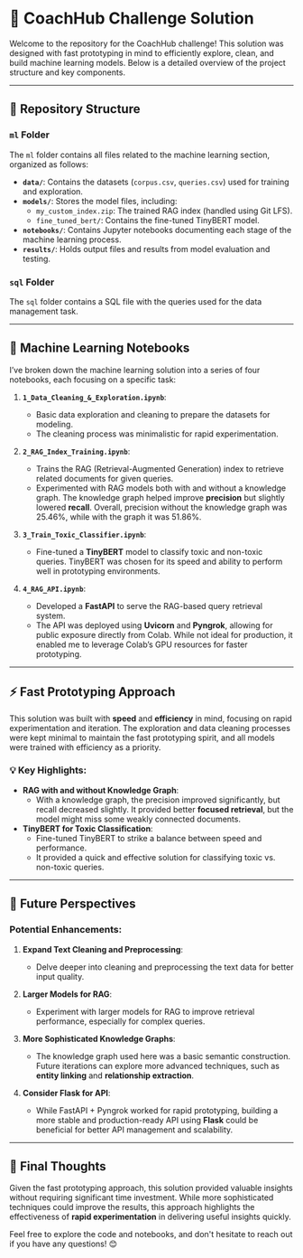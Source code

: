
# 🚀 CoachHub Challenge Solution

Welcome to the repository for the CoachHub challenge! This solution was designed with fast prototyping in mind to efficiently explore, clean, and build machine learning models. Below is a detailed overview of the project structure and key components.

---

## 📂 Repository Structure

### **`ml`** Folder
The `ml` folder contains all files related to the machine learning section, organized as follows:
- **`data/`**: Contains the datasets (`corpus.csv`, `queries.csv`) used for training and exploration.
- **`models/`**: Stores the model files, including:
  - `my_custom_index.zip`: The trained RAG index (handled using Git LFS).
  - `fine_tuned_bert/`: Contains the fine-tuned TinyBERT model.
- **`notebooks/`**: Contains Jupyter notebooks documenting each stage of the machine learning process.
- **`results/`**: Holds output files and results from model evaluation and testing.

### **`sql`** Folder
The `sql` folder contains a SQL file with the queries used for the data management task.

---

## 📓 Machine Learning Notebooks

I’ve broken down the machine learning solution into a series of four notebooks, each focusing on a specific task:

1. **`1_Data_Cleaning_&_Exploration.ipynb`**:
   - Basic data exploration and cleaning to prepare the datasets for modeling.
   - The cleaning process was minimalistic for rapid experimentation.

2. **`2_RAG_Index_Training.ipynb`**:
   - Trains the RAG (Retrieval-Augmented Generation) index to retrieve related documents for given queries.
   - Experimented with RAG models both with and without a knowledge graph. The knowledge graph helped improve **precision** but slightly lowered **recall**. Overall, precision without the knowledge graph was 25.46%, while with the graph it was 51.86%.

3. **`3_Train_Toxic_Classifier.ipynb`**:
   - Fine-tuned a **TinyBERT** model to classify toxic and non-toxic queries. TinyBERT was chosen for its speed and ability to perform well in prototyping environments.

4. **`4_RAG_API.ipynb`**:
   - Developed a **FastAPI** to serve the RAG-based query retrieval system.
   - The API was deployed using **Uvicorn** and **Pyngrok**, allowing for public exposure directly from Colab. While not ideal for production, it enabled me to leverage Colab’s GPU resources for faster prototyping.

---

## ⚡ Fast Prototyping Approach

This solution was built with **speed** and **efficiency** in mind, focusing on rapid experimentation and iteration. The exploration and data cleaning processes were kept minimal to maintain the fast prototyping spirit, and all models were trained with efficiency as a priority.

### 💡 Key Highlights:
- **RAG with and without Knowledge Graph**:
  - With a knowledge graph, the precision improved significantly, but recall decreased slightly. It provided better **focused retrieval**, but the model might miss some weakly connected documents.
- **TinyBERT for Toxic Classification**:
  - Fine-tuned TinyBERT to strike a balance between speed and performance.
  - It provided a quick and effective solution for classifying toxic vs. non-toxic queries.

---

## 🔮 Future Perspectives

### Potential Enhancements:
1. **Expand Text Cleaning and Preprocessing**:
   - Delve deeper into cleaning and preprocessing the text data for better input quality.

2. **Larger Models for RAG**:
   - Experiment with larger models for RAG to improve retrieval performance, especially for complex queries.

3. **More Sophisticated Knowledge Graphs**:
   - The knowledge graph used here was a basic semantic construction. Future iterations can explore more advanced techniques, such as **entity linking** and **relationship extraction**.

4. **Consider Flask for API**:
   - While FastAPI + Pyngrok worked for rapid prototyping, building a more stable and production-ready API using **Flask** could be beneficial for better API management and scalability.

---

## 🤔 Final Thoughts

Given the fast prototyping approach, this solution provided valuable insights without requiring significant time investment. While more sophisticated techniques could improve the results, this approach highlights the effectiveness of **rapid experimentation** in delivering useful insights quickly.

Feel free to explore the code and notebooks, and don't hesitate to reach out if you have any questions! 😊
